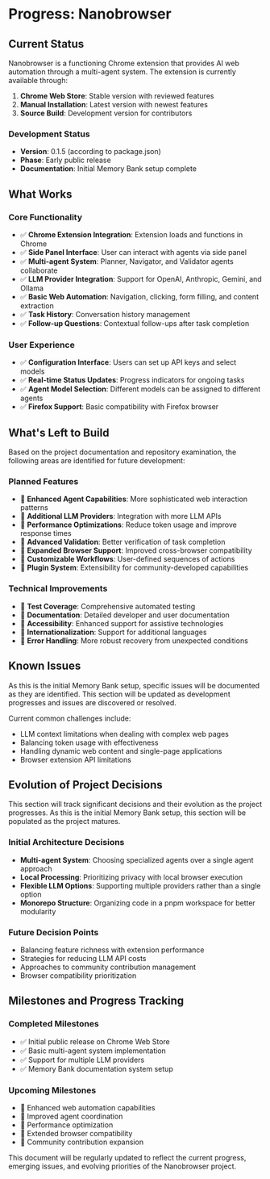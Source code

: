 # Progress: Nanobrowser

## Current Status

Nanobrowser is a functioning Chrome extension that provides AI web automation through a multi-agent system. The extension is currently available through:

1. **Chrome Web Store**: Stable version with reviewed features
2. **Manual Installation**: Latest version with newest features
3. **Source Build**: Development version for contributors

### Development Status
- **Version**: 0.1.5 (according to package.json)
- **Phase**: Early public release
- **Documentation**: Initial Memory Bank setup complete

## What Works

### Core Functionality
- ✅ **Chrome Extension Integration**: Extension loads and functions in Chrome
- ✅ **Side Panel Interface**: User can interact with agents via side panel
- ✅ **Multi-agent System**: Planner, Navigator, and Validator agents collaborate
- ✅ **LLM Provider Integration**: Support for OpenAI, Anthropic, Gemini, and Ollama
- ✅ **Basic Web Automation**: Navigation, clicking, form filling, and content extraction
- ✅ **Task History**: Conversation history management
- ✅ **Follow-up Questions**: Contextual follow-ups after task completion

### User Experience
- ✅ **Configuration Interface**: Users can set up API keys and select models
- ✅ **Real-time Status Updates**: Progress indicators for ongoing tasks
- ✅ **Agent Model Selection**: Different models can be assigned to different agents
- ✅ **Firefox Support**: Basic compatibility with Firefox browser

## What's Left to Build

Based on the project documentation and repository examination, the following areas are identified for future development:

### Planned Features
- 🔄 **Enhanced Agent Capabilities**: More sophisticated web interaction patterns
- 🔄 **Additional LLM Providers**: Integration with more LLM APIs
- 🔄 **Performance Optimizations**: Reduce token usage and improve response times
- 🔄 **Advanced Validation**: Better verification of task completion
- 🔄 **Expanded Browser Support**: Improved cross-browser compatibility
- 🔄 **Customizable Workflows**: User-defined sequences of actions
- 🔄 **Plugin System**: Extensibility for community-developed capabilities

### Technical Improvements
- 🔄 **Test Coverage**: Comprehensive automated testing
- 🔄 **Documentation**: Detailed developer and user documentation
- 🔄 **Accessibility**: Enhanced support for assistive technologies
- 🔄 **Internationalization**: Support for additional languages
- 🔄 **Error Handling**: More robust recovery from unexpected conditions

## Known Issues

As this is the initial Memory Bank setup, specific issues will be documented as they are identified. This section will be updated as development progresses and issues are discovered or resolved.

Current common challenges include:
- LLM context limitations when dealing with complex web pages
- Balancing token usage with effectiveness
- Handling dynamic web content and single-page applications
- Browser extension API limitations

## Evolution of Project Decisions

This section will track significant decisions and their evolution as the project progresses. As this is the initial Memory Bank setup, this section will be populated as the project matures.

### Initial Architecture Decisions
- **Multi-agent System**: Choosing specialized agents over a single agent approach
- **Local Processing**: Prioritizing privacy with local browser execution
- **Flexible LLM Options**: Supporting multiple providers rather than a single option
- **Monorepo Structure**: Organizing code in a pnpm workspace for better modularity

### Future Decision Points
- Balancing feature richness with extension performance
- Strategies for reducing LLM API costs
- Approaches to community contribution management
- Browser compatibility prioritization

## Milestones and Progress Tracking

### Completed Milestones
- ✅ Initial public release on Chrome Web Store
- ✅ Basic multi-agent system implementation
- ✅ Support for multiple LLM providers
- ✅ Memory Bank documentation system setup

### Upcoming Milestones
- 🔄 Enhanced web automation capabilities
- 🔄 Improved agent coordination
- 🔄 Performance optimization
- 🔄 Extended browser compatibility
- 🔄 Community contribution expansion

This document will be regularly updated to reflect the current progress, emerging issues, and evolving priorities of the Nanobrowser project.
